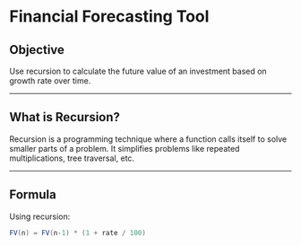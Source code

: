 # Financial Forecasting Tool

## Objective

Use recursion to calculate the future value of an investment based on growth rate over time.

---

## What is Recursion?

Recursion is a programming technique where a function calls itself to solve smaller parts of a problem. It simplifies problems like repeated multiplications, tree traversal, etc.

---

## Formula


Using recursion:
```java
FV(n) = FV(n-1) * (1 + rate / 100)
